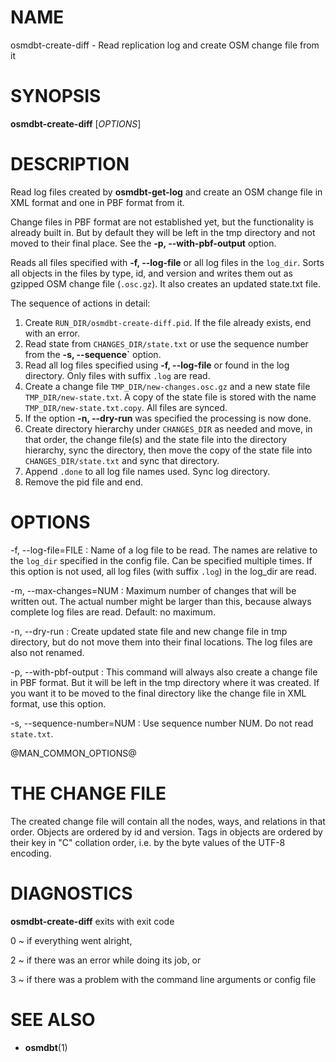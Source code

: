 
# NAME

osmdbt-create-diff - Read replication log and create OSM change file from it


# SYNOPSIS

**osmdbt-create-diff** \[*OPTIONS*\]


# DESCRIPTION

Read log files created by **osmdbt-get-log** and create an OSM change file
in XML format and one in PBF format from it.

Change files in PBF format are not established yet, but the functionality
is already built in. But by default they will be left in the tmp directory
and not moved to their final place. See the **-p, \--with-pbf-output**
option.

Reads all files specified with **-f, \--log-file** or all log files in
the `log_dir`. Sorts all objects in the files by type, id, and version and
writes them out as gzipped OSM change file (`.osc.gz`). It also creates an
updated state.txt file.

The sequence of actions in detail:

1. Create `RUN_DIR/osmdbt-create-diff.pid`. If the file already exists,
   end with an error.
2. Read state from `CHANGES_DIR/state.txt` or use the sequence number from
   the **-s, \--sequence`** option.
3. Read all log files specified using **-f, \--log-file** or found in the log
   directory. Only files with suffix `.log` are read.
4. Create a change file `TMP_DIR/new-changes.osc.gz` and a new state file
   `TMP_DIR/new-state.txt`. A copy of the state file is stored with the
   name `TMP_DIR/new-state.txt.copy`. All files are synced.
5. If the option **-n, --dry-run** was specified the processing is now done.
6. Create directory hierarchy under `CHANGES_DIR` as needed and move, in that
   order, the change file(s) and the state file into the directory hierarchy,
   sync the directory, then move the copy of the state file into
   `CHANGES_DIR/state.txt` and sync that directory.
7. Append `.done` to all log file names used. Sync log directory.
8. Remove the pid file and end.

# OPTIONS

-f, \--log-file=FILE
:   Name of a log file to be read. The names are relative to the `log_dir`
    specified in the config file. Can be specified multiple times. If this
    option is not used, all log files (with suffix `.log`) in the log_dir
    are read.

-m, \--max-changes=NUM
:   Maximum number of changes that will be written out. The actual number
    might be larger than this, because always complete log files are read.
    Default: no maximum.

-n, \--dry-run
:   Create updated state file and new change file in tmp directory, but do
    not move them into their final locations. The log files are also not
    renamed.

-p, \--with-pbf-output
:   This command will always also create a change file in PBF format. But it
    will be left in the tmp directory where it was created. If you want it
    to be moved to the final directory like the change file in XML format,
    use this option.

-s, \--sequence-number=NUM
:   Use sequence number NUM. Do not read `state.txt`.

@MAN_COMMON_OPTIONS@

# THE CHANGE FILE

The created change file will contain all the nodes, ways, and relations
in that order. Objects are ordered by id and version. Tags in objects are
ordered by their key in "C" collation order, i.e. by the byte values of the
UTF-8 encoding.

# DIAGNOSTICS

**osmdbt-create-diff** exits with exit code

0
  ~ if everything went alright,

2
  ~ if there was an error while doing its job, or

3
  ~ if there was a problem with the command line arguments or config file


# SEE ALSO

* **osmdbt**(1)

